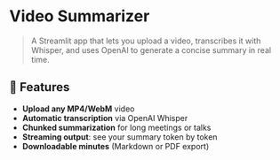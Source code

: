 # Video Summarizer

> A Streamlit app that lets you upload a video, transcribes it with Whisper, and uses OpenAI to generate a concise summary in real time.

## 📝 Features

- **Upload any MP4/WebM** video
- **Automatic transcription** via OpenAI Whisper
- **Chunked summarization** for long meetings or talks
- **Streaming output**: see your summary token by token
- **Downloadable minutes** (Markdown or PDF export)
